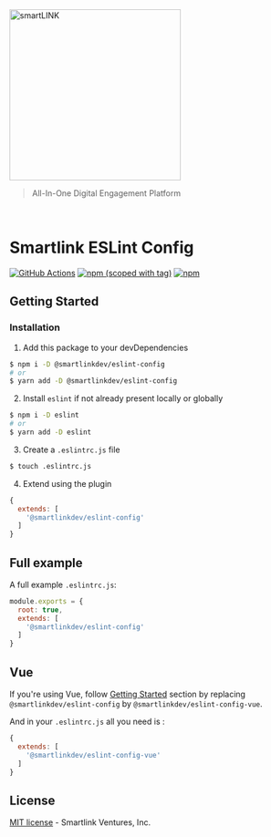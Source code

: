 <a href="https://www.smartlink.ai/">
  <img src="https://smartlink.ai/wp-content/uploads/2020/06/smartLINK_HeaderLogo-min.png" alt="smartLINK" width="300" />
</a>

> All-In-One Digital Engagement Platform

<br/>

# Smartlink ESLint Config

[![GitHub Actions](https://github.com/smartlink-ventures/eslint-config/workflows/ci/badge.svg?branch=master)](https://github.com/smartlink-ventures/eslint-config/actions?query=workflow%3Aci)
[![npm (scoped with tag)](https://flat.badgen.net/npm/v/@smartlinkdev/eslint-config)](https://npmjs.com/package/@smartlinkdev/eslint-config)
[![npm](https://flat.badgen.net/npm/dt/@smartlinkdev/eslint-config)](https://npmjs.com/package/@smartlinkdev/eslint-config)

## Getting Started

### Installation

1. Add this package to your devDependencies

```bash
$ npm i -D @smartlinkdev/eslint-config
# or
$ yarn add -D @smartlinkdev/eslint-config
```

2. Install `eslint` if not already present locally or globally

```bash
$ npm i -D eslint
# or
$ yarn add -D eslint
```

3. Create a `.eslintrc.js` file
```bash
$ touch .eslintrc.js
```

4. Extend using the plugin

```js
{
  extends: [
    '@smartlinkdev/eslint-config'
  ]
}
```

## Full example

A full example `.eslintrc.js`:

```js
module.exports = {
  root: true,
  extends: [
    '@smartlinkdev/eslint-config'
  ]
}
```

## Vue

If you're using Vue, follow [Getting Started](#getting-started) section by replacing `@smartlinkdev/eslint-config` by `@smartlinkdev/eslint-config-vue`.

And in your `.eslintrc.js` all you need is :

```js
{
  extends: [
    '@smartlinkdev/eslint-config-vue'
  ]
}
```

## License

[MIT license](https://github.com/smartlink-ventures/eslint-config/blob/master/LICENSE) - Smartlink Ventures, Inc.
